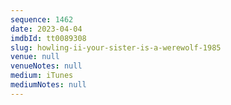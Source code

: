 ```yaml
---
sequence: 1462
date: 2023-04-04
imdbId: tt0089308
slug: howling-ii-your-sister-is-a-werewolf-1985
venue: null
venueNotes: null
medium: iTunes
mediumNotes: null
---
```

